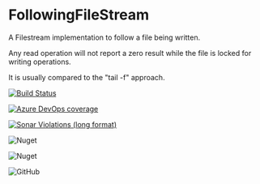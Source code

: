 # FollowingFileStream

A Filestream implementation to follow a file being written.

Any read operation will not report a zero result while the file is locked for writing operations.

It is usually compared to the "tail -f" approach.


[![Build Status](https://dev.azure.com/manandre/manandre/_apis/build/status/manandre.FollowingFileStream?branchName=master)](https://dev.azure.com/manandre/manandre/_build/latest?definitionId=1&branchName=master)

[![Azure DevOps coverage](https://img.shields.io/azure-devops/coverage/manandre/manandre/1)](https://dev.azure.com/manandre/manandre/_build/latest?definitionId=1&branchName=master&view=codecoverage-tab)

[![Sonar Violations (long format)](https://img.shields.io/sonar/violations/manandre_FollowingFileStream?format=long&server=https%3A%2F%2Fsonarcloud.io)](https://sonarcloud.io/dashboard?id=manandre_FollowingFileStream)

![Nuget](https://img.shields.io/nuget/v/FollowingFileStream)

![Nuget](https://img.shields.io/nuget/dt/FollowingFileStream)

![GitHub](https://img.shields.io/github/license/manandre/FollowingFileStream)
